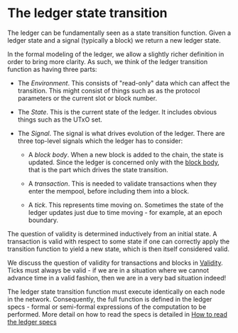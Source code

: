 # The ledger state transition

The ledger can be fundamentally seen as a state transition function. Given a
ledger state and a signal (typically a block) we return a new ledger state.

In the formal modeling of the ledger, we allow a slightly richer definition in
order to bring more clarity. As such, we think of the ledger transition function
as having three parts:

- The *Environment*. This consists of "read-only" data which can affect the
  transition. This might consist of things such as as the protocol parameters
  or the current slot or block number.

- The *State*. This is the current state of the ledger. It includes obvious
  things such as the UTxO set.

- The *Signal*. The signal is what drives evolution of the ledger. There are
  three top-level signals which the ledger has to consider:

  - A *block body*. When a new block is added to the chain, the state is
    updated. Since the ledger is concerned only with the
    [block body](./concepts/blocks.md), that is the part which drives the state
    transition.
    
  - A *transaction*. This is needed to validate transactions when they enter
    the mempool, before including them into a block.

  - A *tick*. This represents time moving on. Sometimes the state of the
    ledger updates just due to time moving - for example, at an epoch boundary.

The question of validity is determined inductively from an initial state. A
transaction is valid with respect to some state if one can correctly apply the
transition function to yield a new state, which is then itself considered valid.

We discuss the question of validity for transactions and blocks in
[Validity](./state-transition/validity.md). Ticks must always be valid - if we
are in a situation where we cannot advance time in a valid fashion, then we
are in a very bad situation indeed!

The ledger state transition function must execute identically on each node in
the network. Consequently, the full function is defined in the ledger specs -
formal or semi-formal expressions of the computation to be performed. More
detail on how to read the specs is detailed in
[How to read the ledger specs](./state-transition/reading-specs.md)
